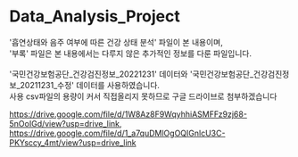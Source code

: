 # Data_Analysis_Project

'흡연상태와 음주 여부에 따른 건강 상태 분석' 파일이 본 내용이며, <br>
'부록' 파일은 본 내용에서는 다루지 않은 추가적인 정보를 다룬 파일입니다.<br>
<br>
'국민건강보험공단_건강검진정보_20221231' 데이터와 '국민건강보험공단_건강검진정보_20211231_수정' 데이터를 사용하였습니다.<br>
사용 csv파일의 용량이 커서 직접올리지 못하므로 구글 드라이브로 첨부하겠습니다

https://drive.google.com/file/d/1W8Az8F9WqyhhiASMFFz9zj68-5nOoIGd/view?usp=drive_link, https://drive.google.com/file/d/1_a7quDMlOgOQIGnlcU3C-PKYsccy_4mt/view?usp=drive_link
